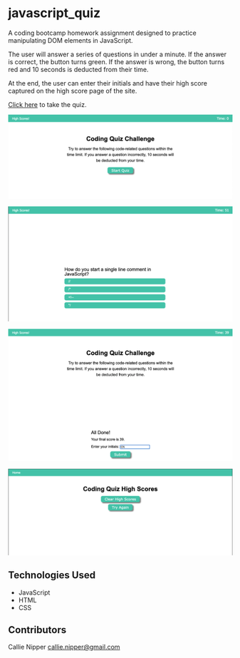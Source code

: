 # javascript_quiz

A coding bootcamp homework assignment designed to practice manipulating DOM elements in JavaScript.

The user will answer a series of questions in under a minute. If the answer is correct, the button turns green. If the answer is wrong, the button turns red and 10 seconds is deducted from their time.

At the end, the user can enter their initials and have their high score captured on the high score page of the site.

<a href="https://calliebn.github.io/javascript_quiz/">Click here</a> to take the quiz.

![start screen](/assets/images/start.png)

![question screen](assets/images/question.png)

![end screen](assets/images/end.png)

![score screen](assets/images/score_pg.png)

## Technologies Used
* JavaScript
* HTML
* CSS

## Contributors
Callie Nipper
<a href="mailto:callie.nipper@gmail.com">callie.nipper@gmail.com</a>
